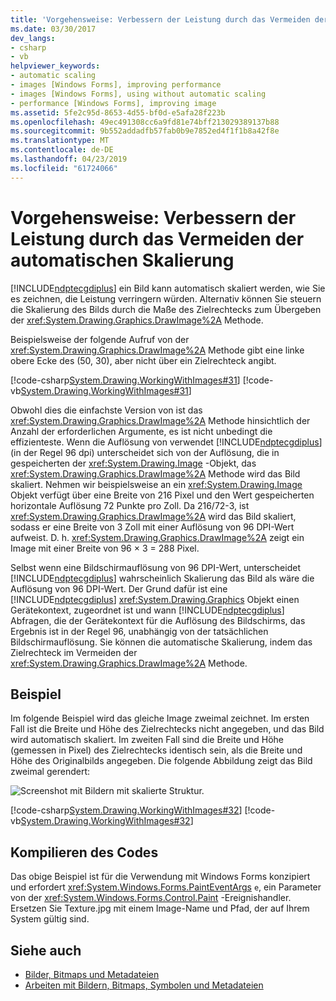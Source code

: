 ```yaml
---
title: 'Vorgehensweise: Verbessern der Leistung durch das Vermeiden der automatischen Skalierung'
ms.date: 03/30/2017
dev_langs:
- csharp
- vb
helpviewer_keywords:
- automatic scaling
- images [Windows Forms], improving performance
- images [Windows Forms], using without automatic scaling
- performance [Windows Forms], improving image
ms.assetid: 5fe2c95d-8653-4d55-bf0d-e5afa28f223b
ms.openlocfilehash: 49ec491308cc6a9fd81e74bff213029389137b88
ms.sourcegitcommit: 9b552addadfb57fab0b9e7852ed4f1f1b8a42f8e
ms.translationtype: MT
ms.contentlocale: de-DE
ms.lasthandoff: 04/23/2019
ms.locfileid: "61724066"
---
```

# <a name="how-to-improve-performance-by-avoiding-automatic-scaling"></a>Vorgehensweise: Verbessern der Leistung durch das Vermeiden der automatischen Skalierung
[!INCLUDE[ndptecgdiplus](../../../../includes/ndptecgdiplus-md.md)] ein Bild kann automatisch skaliert werden, wie Sie es zeichnen, die Leistung verringern würden. Alternativ können Sie steuern die Skalierung des Bilds durch die Maße des Zielrechtecks zum Übergeben der <xref:System.Drawing.Graphics.DrawImage%2A> Methode.  
  
 Beispielsweise der folgende Aufruf von der <xref:System.Drawing.Graphics.DrawImage%2A> Methode gibt eine linke obere Ecke des (50, 30), aber nicht über ein Zielrechteck angibt.  
  
 [!code-csharp[System.Drawing.WorkingWithImages#31](~/samples/snippets/csharp/VS_Snippets_Winforms/System.Drawing.WorkingWithImages/CS/Class1.cs#31)]
 [!code-vb[System.Drawing.WorkingWithImages#31](~/samples/snippets/visualbasic/VS_Snippets_Winforms/System.Drawing.WorkingWithImages/VB/Class1.vb#31)]  
  
 Obwohl dies die einfachste Version von ist das <xref:System.Drawing.Graphics.DrawImage%2A> Methode hinsichtlich der Anzahl der erforderlichen Argumente, es ist nicht unbedingt die effizienteste. Wenn die Auflösung von verwendet [!INCLUDE[ndptecgdiplus](../../../../includes/ndptecgdiplus-md.md)] (in der Regel 96 dpi) unterscheidet sich von der Auflösung, die in gespeicherten der <xref:System.Drawing.Image> -Objekt, das <xref:System.Drawing.Graphics.DrawImage%2A> Methode wird das Bild skaliert. Nehmen wir beispielsweise an ein <xref:System.Drawing.Image> Objekt verfügt über eine Breite von 216 Pixel und den Wert gespeicherten horizontale Auflösung 72 Punkte pro Zoll. Da 216/72-3, ist <xref:System.Drawing.Graphics.DrawImage%2A> wird das Bild skaliert, sodass er eine Breite von 3 Zoll mit einer Auflösung von 96 DPI-Wert aufweist. D. h. <xref:System.Drawing.Graphics.DrawImage%2A> zeigt ein Image mit einer Breite von 96 × 3 = 288 Pixel.  
  
 Selbst wenn eine Bildschirmauflösung von 96 DPI-Wert, unterscheidet [!INCLUDE[ndptecgdiplus](../../../../includes/ndptecgdiplus-md.md)] wahrscheinlich Skalierung das Bild als wäre die Auflösung von 96 DPI-Wert. Der Grund dafür ist eine [!INCLUDE[ndptecgdiplus](../../../../includes/ndptecgdiplus-md.md)] <xref:System.Drawing.Graphics> Objekt einen Gerätekontext, zugeordnet ist und wann [!INCLUDE[ndptecgdiplus](../../../../includes/ndptecgdiplus-md.md)] Abfragen, die der Gerätekontext für die Auflösung des Bildschirms, das Ergebnis ist in der Regel 96, unabhängig von der tatsächlichen Bildschirmauflösung. Sie können die automatische Skalierung, indem das Zielrechteck im Vermeiden der <xref:System.Drawing.Graphics.DrawImage%2A> Methode.  
  
## <a name="example"></a>Beispiel  
 Im folgende Beispiel wird das gleiche Image zweimal zeichnet. Im ersten Fall ist die Breite und Höhe des Zielrechtecks nicht angegeben, und das Bild wird automatisch skaliert. Im zweiten Fall sind die Breite und Höhe (gemessen in Pixel) des Zielrechtecks identisch sein, als die Breite und Höhe des Originalbilds angegeben. Die folgende Abbildung zeigt das Bild zweimal gerendert:  
  
 ![Screenshot mit Bildern mit skalierte Struktur.](./media/how-to-improve-performance-by-avoiding-automatic-scaling/two-scaled-texture-images.png)  
  
 [!code-csharp[System.Drawing.WorkingWithImages#32](~/samples/snippets/csharp/VS_Snippets_Winforms/System.Drawing.WorkingWithImages/CS/Class1.cs#32)]
 [!code-vb[System.Drawing.WorkingWithImages#32](~/samples/snippets/visualbasic/VS_Snippets_Winforms/System.Drawing.WorkingWithImages/VB/Class1.vb#32)]  
  
## <a name="compiling-the-code"></a>Kompilieren des Codes  
 Das obige Beispiel ist für die Verwendung mit Windows Forms konzipiert und erfordert <xref:System.Windows.Forms.PaintEventArgs> `e`, ein Parameter von der <xref:System.Windows.Forms.Control.Paint> -Ereignishandler. Ersetzen Sie Texture.jpg mit einem Image-Name und Pfad, der auf Ihrem System gültig sind.  
  
## <a name="see-also"></a>Siehe auch

- [Bilder, Bitmaps und Metadateien](images-bitmaps-and-metafiles.md)
- [Arbeiten mit Bildern, Bitmaps, Symbolen und Metadateien](working-with-images-bitmaps-icons-and-metafiles.md)
